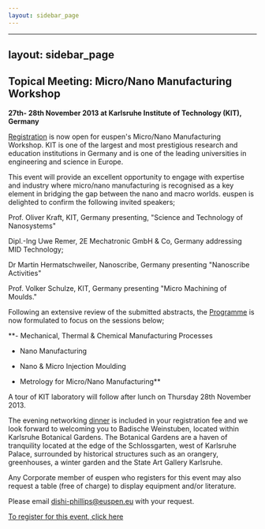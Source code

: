 ```yaml
---
layout: sidebar_page
---
```


---
layout: sidebar_page
---

## Topical Meeting: Micro/Nano Manufacturing Workshop

**27th- 28th November 2013 at Karlsruhe Institute of Technology (KIT), Germany**

[Registration](http://www.micronanoworkshop2013.euspen.eu/page1903/Registration-Now-Open/Online-Registration) is now open for euspen's Micro/Nano Manufacturing Workshop.
KIT is one of the largest and most prestigious research and education institutions in Germany and is one of the leading universities in engineering and science in Europe.

This event will provide an excellent opportunity to engage with expertise and industry where micro/nano manufacturing is recognised as a key element in bridging the gap between the nano and macro worlds.
euspen is delighted to confirm the following invited speakers; 

Prof. Oliver Kraft, KIT, Germany presenting, "Science and Technology of Nanosystems" 

Dipl.-Ing Uwe Remer, 2E Mechatronic GmbH & Co, Germany addressing MID Technology; 

Dr Martin Hermatschweiler, Nanoscribe, Germany presenting "Nanoscribe Activities" 

Prof. Volker Schulze, KIT, Germany presenting "Micro Machining of Moulds."

Following an extensive review of the submitted abstracts, the [Programme](http://www.micronanoworkshop2013.euspen.eu/page1893/Home/Programme) is now formulated to focus on the sessions below;

**- Mechanical, Thermal & Chemical Manufacturing Processes

- Nano Manufacturing

- Nano & Micro Injection Moulding

- Metrology for Micro/Nano Manufacturing**

A tour of KIT laboratory will follow after lunch on Thursday 28th November 2013.

The evening networking [dinner](http://www.micronanoworkshop2013.euspen.eu/page1890/Networking-Dinner/Networking-Dinner) is included in your registration fee and we look forward to welcoming you to Badische Weinstuben, located within Karlsruhe Botanical Gardens. The Botanical Gardens are a haven of tranquility located at the edge of the Schlossgarten, west of Karlsruhe Palace, surrounded by historical structures such as an orangery, greenhouses, a winter garden and the State Art Gallery Karlsruhe. 

Any Corporate member of euspen who registers for this event may also request a table (free of charge) to display equipment and/or literature.  

Please email [dishi-phillips@euspen.eu](mailto://dishi-phillips@euspen.eu) with your request.  

[To register for this event, click here]((http://www.micronanoworkshop2013.euspen.eu/page1903/Registration-Now-Open/Online-Registration))


